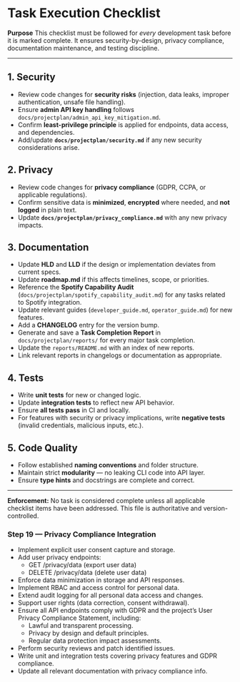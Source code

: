 # Task Execution Checklist

**Purpose**
This checklist must be followed for *every* development task before it is marked complete. It ensures security-by-design, privacy compliance, documentation maintenance, and testing discipline.

---

## 1. Security
- Review code changes for **security risks** (injection, data leaks, improper authentication, unsafe file handling).
- Ensure **admin API key handling** follows `docs/projectplan/admin_api_key_mitigation.md`.
- Confirm **least-privilege principle** is applied for endpoints, data access, and dependencies.
- Add/update **`docs/projectplan/security.md`** if any new security considerations arise.

## 2. Privacy
- Review code changes for **privacy compliance** (GDPR, CCPA, or applicable regulations).
- Confirm sensitive data is **minimized**, **encrypted** where needed, and **not logged** in plain text.
- Update **`docs/projectplan/privacy_compliance.md`** with any new privacy impacts.

## 3. Documentation
- Update **HLD** and **LLD** if the design or implementation deviates from current specs.
- Update **roadmap.md** if this affects timelines, scope, or priorities.
- Reference the **Spotify Capability Audit** (`docs/projectplan/spotify_capability_audit.md`) for any tasks related to Spotify integration.
- Update relevant guides (`developer_guide.md`, `operator_guide.md`) for new features.
- Add a **CHANGELOG** entry for the version bump.
- Generate and save a **Task Completion Report** in `docs/projectplan/reports/` for every major task completion.
- Update the `reports/README.md` with an index of new reports.
- Link relevant reports in changelogs or documentation as appropriate.

## 4. Tests
- Write **unit tests** for new or changed logic.
- Update **integration tests** to reflect new API behavior.
- Ensure **all tests pass** in CI and locally.
- For features with security or privacy implications, write **negative tests** (invalid credentials, malicious inputs, etc.).

## 5. Code Quality
- Follow established **naming conventions** and folder structure.
- Maintain strict **modularity** — no leaking CLI code into API layer.
- Ensure **type hints** and docstrings are complete and correct.

---

**Enforcement:**
No task is considered complete unless all applicable checklist items have been addressed.
This file is authoritative and version-controlled.

### Step 19 — Privacy Compliance Integration

- Implement explicit user consent capture and storage.
- Add user privacy endpoints:
  - GET /privacy/data (export user data)
  - DELETE /privacy/data (delete user data)
- Enforce data minimization in storage and API responses.
- Implement RBAC and access control for personal data.
- Extend audit logging for all personal data access and changes.
- Support user rights (data correction, consent withdrawal).
- Ensure all API endpoints comply with GDPR and the project’s User Privacy Compliance Statement, including:
  - Lawful and transparent processing.
  - Privacy by design and default principles.
  - Regular data protection impact assessments.
- Perform security reviews and patch identified issues.
- Write unit and integration tests covering privacy features and GDPR compliance.
- Update all relevant documentation with privacy compliance info.
